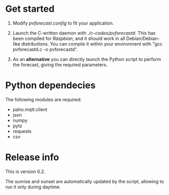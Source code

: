 # Get started

1) Modify *pvforecast.config* to fit your application.

2) Launch the C-written daemon with *./c-codes/pvforecastd*. This has been compiled for *Raspbian*, and it should work in all Debian/Debian-like distributions. You can compile it within your environment with "gcc pvforecastd.c -o pvforecastd".

3) As an <b>alternative</b> you can directly launch the Python script to perform the forecast, giving the required parameters.

# Python dependecies

The following modules are required:

* paho.mqtt.client
* json
* numpy
* pytz
* requests
* csv

# Release info

This is version 0.2. 

The sunrise and sunset are automatically updated by the script, allowing to run it only during daytime.
